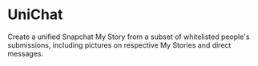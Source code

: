 # UniChat
Create a unified Snapchat My Story from a subset of whitelisted people's submissions, including pictures on respective My Stories and direct messages.
